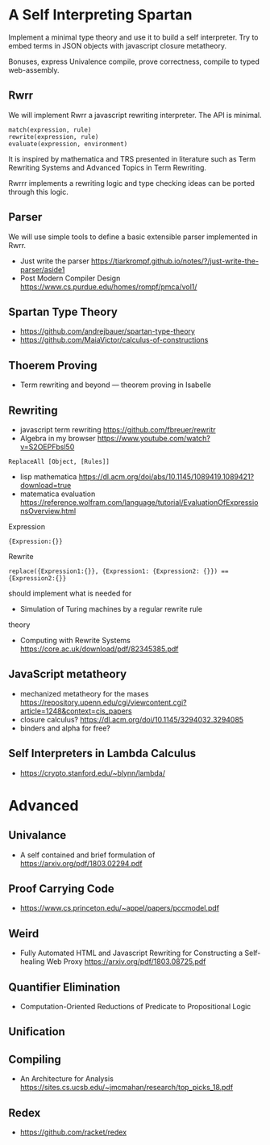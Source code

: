 # A Self Interpreting Spartan

Implement a minimal type theory and use it to build a self interpreter. Try to embed terms in JSON objects with javascript closure metatheory.

Bonuses, express Univalence compile, prove correctness, compile to typed web-assembly.

## Rwrr

We will implement Rwrr a javascript rewriting interpreter. The API is minimal.

```
match(expression, rule) 
rewrite(expression, rule)
evaluate(expression, environment)
```

It is inspired by mathematica and TRS presented in literature such as Term Rewriting Systems and Advanced Topics in Term Rewriting.

Rwrrr implements a rewriting logic and type checking ideas can be ported through this logic.

## Parser

We will use simple tools to define a basic extensible parser implemented in Rwrr.

* Just write the parser https://tiarkrompf.github.io/notes/?/just-write-the-parser/aside1
* Post Modern Compiler Design https://www.cs.purdue.edu/homes/rompf/pmca/vol1/

## Spartan Type Theory

* https://github.com/andrejbauer/spartan-type-theory
* https://github.com/MaiaVictor/calculus-of-constructions

## Thoerem Proving

* Term rewriting and beyond — theorem proving in Isabelle

## Rewriting

* javascript term rewriting https://github.com/fbreuer/rewritr
* Algebra in my browser https://www.youtube.com/watch?v=S2OEPFbsl50

```
ReplaceAll [Object, [Rules]]
```

* lisp mathematica https://dl.acm.org/doi/abs/10.1145/1089419.1089421?download=true
* matematica evaluation https://reference.wolfram.com/language/tutorial/EvaluationOfExpressionsOverview.html

Expression

```
{Expression:{}}
```

Rewrite

```
replace({Expression1:{}}, {Expression1: {Expression2: {}}) == {Expression2:{}}
```

should implement what is needed for

* Simulation of Turing machines by a regular rewrite rule

theory

* Computing with Rewrite Systems https://core.ac.uk/download/pdf/82345385.pdf

## JavaScript metatheory

* mechanized metatheory for the mases https://repository.upenn.edu/cgi/viewcontent.cgi?article=1248&context=cis_papers
* closure calculus? https://dl.acm.org/doi/10.1145/3294032.3294085
* binders and alpha for free?

## Self Interpreters in Lambda Calculus

* https://crypto.stanford.edu/~blynn/lambda/



# Advanced

## Univalance

* A self contained and brief formulation of https://arxiv.org/pdf/1803.02294.pdf

## Proof Carrying Code

* https://www.cs.princeton.edu/~appel/papers/pccmodel.pdf

## Weird

* Fully Automated HTML and Javascript Rewriting for Constructing a Self-healing Web Proxy https://arxiv.org/pdf/1803.08725.pdf

## Quantifier Elimination

* Computation-Oriented Reductions of Predicate to Propositional Logic

## Unification

## Compiling

* An Architecture for Analysis https://sites.cs.ucsb.edu/~jmcmahan/research/top_picks_18.pdf

## Redex

* https://github.com/racket/redex
